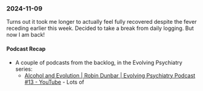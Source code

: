 ### 2024-11-09
Turns out it took me longer to actually feel fully recovered despite the fever receding earlier this week. Decided to take a break from daily logging. But now I am back!

#### Podcast Recap
- A couple of podcasts from the backlog, in the Evolving Psychiatry series:
	- [Alcohol and Evolution | Robin Dunbar | Evolving Psychiatry Podcast #13 - YouTube](https://www.youtube.com/watch?v=Q9fqVmR_YiI) - Lots of 